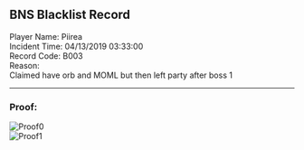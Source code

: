 ## BNS Blacklist Record
Player Name: Piirea    
Incident Time: 04/13/2019 03:33:00    
Record Code: B003     
Reason:  
Claimed have orb and MOML but then left party after boss 1  

----
### Proof:
![Proof0](https://i.gyazo.com/thumb/1200/8723ac359bd5fb534fe98b51cb18decc-jpg.jpg "Proof0")  
![Proof1](https://i.gyazo.com/thumb/1200/53efc923eb7174fb8e6abc0f1c1c7f86-jpg.jpg "Proof1")  
  

